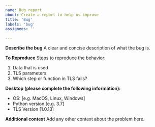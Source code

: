 ```yaml
---
name: Bug report
about: Create a report to help us improve
title: 'Bug'
labels: 'bug'
assignees: ''

---
```


**Describe the bug**
A clear and concise description of what the bug is.

**To Reproduce**
Steps to reproduce the behavior:
1. Data that is used
2. TLS parameters
3. Which step or function in TLS fails?

**Desktop (please complete the following information):**
 - OS: [e.g. MacOS, Linux, Windows]
 - Python version [e.g. 3.7]
 - TLS Version [1.0.13]

**Additional context**
Add any other context about the problem here.
